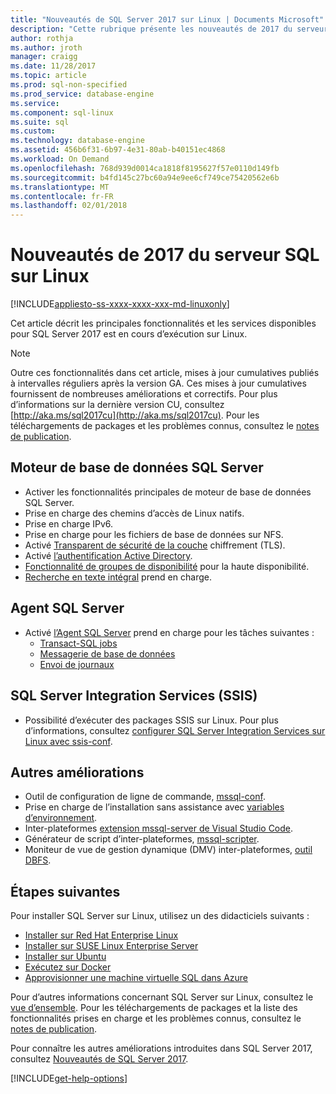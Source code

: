 ```yaml
---
title: "Nouveautés de SQL Server 2017 sur Linux | Documents Microsoft"
description: "Cette rubrique présente les nouveautés de 2017 du serveur SQL sur Linux."
author: rothja
ms.author: jroth
manager: craigg
ms.date: 11/28/2017
ms.topic: article
ms.prod: sql-non-specified
ms.prod_service: database-engine
ms.service: 
ms.component: sql-linux
ms.suite: sql
ms.custom: 
ms.technology: database-engine
ms.assetid: 456b6f31-6b97-4e31-80ab-b40151ec4868
ms.workload: On Demand
ms.openlocfilehash: 768d939d0014ca1818f8195627f57e0110d149fb
ms.sourcegitcommit: b4fd145c27bc60a94e9ee6cf749ce75420562e6b
ms.translationtype: MT
ms.contentlocale: fr-FR
ms.lasthandoff: 02/01/2018
---
```

# <a name="whats-new-for-sql-server-2017-on-linux"></a>Nouveautés de 2017 du serveur SQL sur Linux

[!INCLUDE[appliesto-ss-xxxx-xxxx-xxx-md-linuxonly](../includes/appliesto-ss-xxxx-xxxx-xxx-md-linuxonly.md)]

Cet article décrit les principales fonctionnalités et les services disponibles pour SQL Server 2017 est en cours d’exécution sur Linux.

> [!NOTE]
> Outre ces fonctionnalités dans cet article, mises à jour cumulatives publiés à intervalles réguliers après la version GA. Ces mises à jour cumulatives fournissent de nombreuses améliorations et correctifs. Pour plus d’informations sur la dernière version CU, consultez [http://aka.ms/sql2017cu](http://aka.ms/sql2017cu). Pour les téléchargements de packages et les problèmes connus, consultez le [notes de publication](sql-server-linux-release-notes.md).

## <a name="sql-server-database-engine"></a>Moteur de base de données SQL Server

- Activer les fonctionnalités principales de moteur de base de données SQL Server.
- Prise en charge des chemins d’accès de Linux natifs.
- Prise en charge IPv6.
- Prise en charge pour les fichiers de base de données sur NFS.
- Activé [Transparent de sécurité de la couche](sql-server-linux-encrypted-connections.md) chiffrement (TLS).
- Activé [l’authentification Active Directory](sql-server-linux-active-directory-authentication.md).
- [Fonctionnalité de groupes de disponibilité](sql-server-linux-availability-group-overview.md) pour la haute disponibilité.
- [Recherche en texte intégral](sql-server-linux-setup-full-text-search.md) prend en charge.

## <a name="sql-server-agent"></a>Agent SQL Server

- Activé [l’Agent SQL Server](sql-server-linux-setup-sql-agent.md) prend en charge pour les tâches suivantes :
  - [Transact-SQL jobs](sql-server-linux-run-sql-server-agent-job.md)
  - [Messagerie de base de données](sql-server-linux-db-mail-sql-agent.md)
  - [Envoi de journaux](sql-server-linux-use-log-shipping.md)

## <a name="sql-server-integration-services-ssis"></a>SQL Server Integration Services (SSIS)

- Possibilité d’exécuter des packages SSIS sur Linux. Pour plus d’informations, consultez [configurer SQL Server Integration Services sur Linux avec ssis-conf](sql-server-linux-configure-ssis.md).

## <a name="other-improvements"></a>Autres améliorations

- Outil de configuration de ligne de commande, [mssql-conf](sql-server-linux-configure-mssql-conf.md).
- Prise en charge de l’installation sans assistance avec [variables d’environnement](sql-server-linux-configure-environment-variables.md).
- Inter-plateformes [extension mssql-server de Visual Studio Code](sql-server-linux-develop-use-vscode.md).
- Générateur de script d’inter-plateformes, [mssql-scripter](https://github.com/Microsoft/sql-xplat-cli/blob/dev/doc/usage_guide.md).
- Moniteur de vue de gestion dynamique (DMV) inter-plateformes, [outil DBFS](https://github.com/Microsoft/dbfs).

## <a name="next-steps"></a>Étapes suivantes

Pour installer SQL Server sur Linux, utilisez un des didacticiels suivants :

- [Installer sur Red Hat Enterprise Linux](quickstart-install-connect-red-hat.md)
- [Installer sur SUSE Linux Enterprise Server](quickstart-install-connect-suse.md)
- [Installer sur Ubuntu](quickstart-install-connect-ubuntu.md)
- [Exécutez sur Docker](quickstart-install-connect-docker.md)
- [Approvisionner une machine virtuelle SQL dans Azure](/azure/virtual-machines/linux/sql/provision-sql-server-linux-virtual-machine?toc=%2fsql%2flinux%2ftoc.json)

Pour d’autres informations concernant SQL Server sur Linux, consultez le [vue d’ensemble](sql-server-linux-overview.md). Pour les téléchargements de packages et la liste des fonctionnalités prises en charge et les problèmes connus, consultez le [notes de publication](sql-server-linux-release-notes.md).

Pour connaître les autres améliorations introduites dans SQL Server 2017, consultez [Nouveautés de SQL Server 2017](../sql-server/what-s-new-in-sql-server-2017.md).

[!INCLUDE[get-help-options](../includes/paragraph-content/get-help-options.md)]
